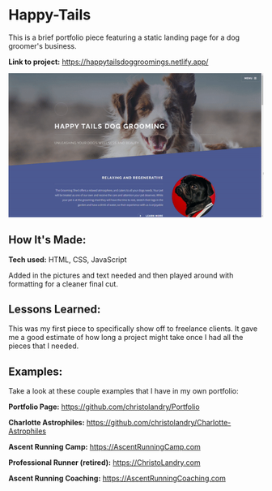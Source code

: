 # Happy-Tails
This is a brief portfolio piece featuring a static landing page for a dog groomer's business.

**Link to project:** https://happytailsdoggroomings.netlify.app/


![alt tag](images/happyTails.gif)

## How It's Made:

**Tech used:** HTML, CSS, JavaScript

Added in the pictures and text needed and then played around with formatting for a cleaner final cut.

## Lessons Learned:

This was my first piece to specifically show off to freelance clients.  It gave me a good estimate of how long a project might take once I had all the pieces that I needed.

## Examples:
Take a look at these couple examples that I have in my own portfolio:

**Portfolio Page:** https://github.com/christolandry/Portfolio

**Charlotte Astrophiles:** https://github.com/christolandry/Charlotte-Astrophiles

**Ascent Running Camp:** https://AscentRunningCamp.com

**Professional Runner (retired):** https://ChristoLandry.com

**Ascent Running Coaching:** https://AscentRunningCoaching.com



